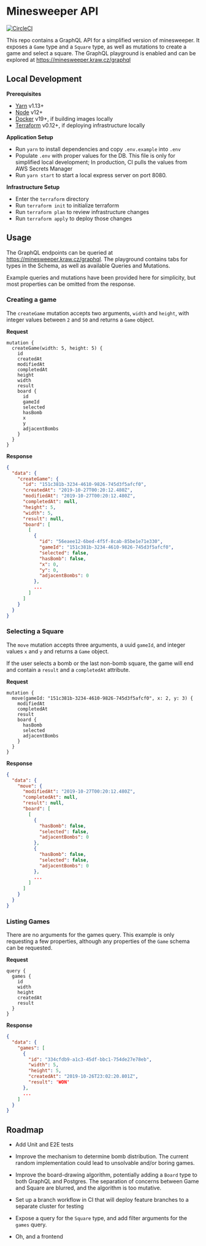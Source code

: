 # Minesweeper API

[![CircleCI](https://circleci.com/gh/erickrawczyk/minesweeper.svg?style=svg)](https://circleci.com/gh/erickrawczyk/minesweeper)

This repo contains a GraphQL API for a simplified version of minesweeper. It exposes a `Game` type and a `Square` type, as well as mutations to create a game and select a square. The GraphQL playground is enabled and can be explored at https://minesweeper.kraw.cz/graphql

## Local Development

**Prerequisites**

- [Yarn](https://yarnpkg.com/) v1.13+
- [Node](https://nodejs.org/) v12+
- [Docker](https://www.docker.com) v19+, if building images locally
- [Terraform](https://www.terraform.io) v0.12+, if deploying infrastructure locally

**Application Setup**

- Run `yarn` to install dependencies and copy `.env.example` into `.env`
- Populate `.env` with proper values for the DB. This file is only for simplified local development; In production, CI pulls the values from AWS Secrets Manager
- Run `yarn start` to start a local express server on port 8080.

**Infrastructure Setup**

- Enter the `terraform` directory
- Run `terraform init` to initialize terraform
- Run `terraform plan` to review infrastructure changes
- Run `terraform apply` to deploy those changes

## Usage

The GraphQL endpoints can be queried at https://minesweeper.kraw.cz/graphql. The playground contains tabs for types in the Schema, as well as available Queries and Mutations.

Example queries and mutations have been provided here for simplicity, but most properties can be omitted from the response.

### Creating a game

The `createGame` mutation accepts two arguments, `width` and `height`, with integer values between `2` and `50` and returns a `Game` object.

**Request**

```hcl
mutation {
  createGame(width: 5, height: 5) {
    id
    createdAt
    modifiedAt
    completedAt
    height
    width
    result
    board {
      id
      gameId
      selected
      hasBomb
      x
      y
      adjacentBombs
    }
  }
}
```

**Response**

```json
{
  "data": {
    "createGame": {
      "id": "151c381b-3234-4610-9826-745d3f5afcf0",
      "createdAt": "2019-10-27T00:20:12.480Z",
      "modifiedAt": "2019-10-27T00:20:12.480Z",
      "completedAt": null,
      "height": 5,
      "width": 5,
      "result": null,
      "board": [
        [
          {
            "id": "56eaee12-6bed-4f5f-8cab-85be1e71e330",
            "gameId": "151c381b-3234-4610-9826-745d3f5afcf0",
            "selected": false,
            "hasBomb": false,
            "x": 0,
            "y": 0,
            "adjacentBombs": 0
          },
          ...
        ]
      ]
    }
  }
}
```

### Selecting a Square

The `move` mutation accepts three arguments, a uuid `gameId`, and integer values `x` and `y` and returns a `Game` object.

If the user selects a bomb or the last non-bomb square, the game will end and contain a `result` and a `completedAt` attribute.

**Request**

```hcl
mutation {
  move(gameId: "151c381b-3234-4610-9826-745d3f5afcf0", x: 2, y: 3) {
    modifiedAt
    completedAt
    result
    board {
      hasBomb
      selected
      adjacentBombs
    }
  }
}
```

**Response**

```json
{
  "data": {
    "move": {
      "modifiedAt": "2019-10-27T00:20:12.480Z",
      "completedAt": null,
      "result": null,
      "board": [
        [
          {
            "hasBomb": false,
            "selected": false,
            "adjacentBombs": 0
          },
          {
            "hasBomb": false,
            "selected": false,
            "adjacentBombs": 0
          },
          ...
        ]
      ]
    }
  }
}
```

### Listing Games

There are no arguments for the games query. This example is only requesting a few properties, although any properties of the `Game` schema can be requested.

**Request**

```hcl
query {
  games {
    id
    width
    height
    createdAt
    result
  }
}
```

**Response**

```json
{
  "data": {
    "games": [
      {
        "id": "334cfdb9-a1c3-45df-bbc1-754de27e78eb",
        "width": 5,
        "height": 5,
        "createdAt": "2019-10-26T23:02:20.801Z",
        "result": 'WON'
      },
      ...
    ]
  }
}
```

## Roadmap

- Add Unit and E2E tests

- Improve the mechanism to determine bomb distribution. The current random implementation could lead to unsolvable and/or boring games.

- Improve the board-drawing algorithm, potentially adding a `Board` type to both GraphQL and Postgres. The separation of concerns between Game and Square are blurred, and the algorithm is too mutative.

- Set up a branch workflow in CI that will deploy feature branches to a separate cluster for testing

- Expose a query for the `Square` type, and add filter arguments for the `games` query.

- Oh, and a frontend
